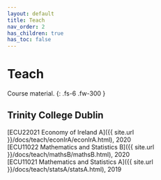 ```yaml
---
layout: default
title: Teach
nav_order: 2
has_children: true
has_toc: false
---
```


# Teach

Course material.
{: .fs-6 .fw-300 }

## Trinity College Dublin

[ECU22021 Economy of Ireland A]({{ site.url }}/docs/teach/econIrA/econIrA.html), 2020<br/>
[ECU11022 Mathematics and Statistics B]({{ site.url }}/docs/teach/mathsB/mathsB.html), 2020<br/>
[ECU11021 Mathematics and Statistics A]({{ site.url }}/docs/teach/statsA/statsA.html), 2019

